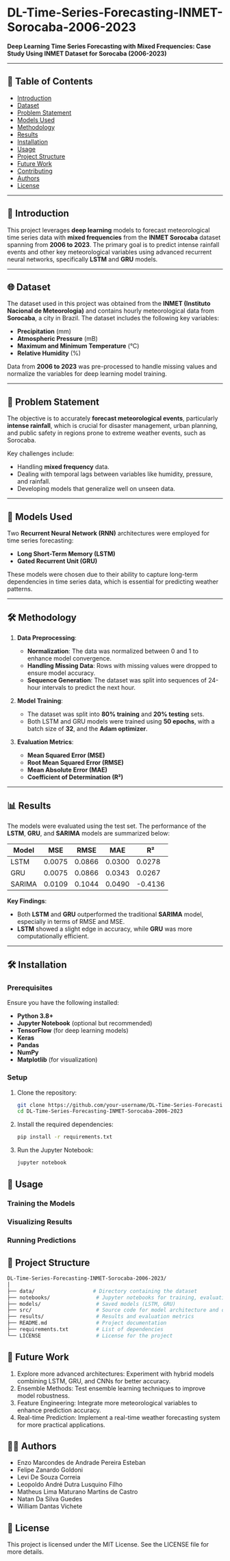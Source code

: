# DL-Time-Series-Forecasting-INMET-Sorocaba-2006-2023

**Deep Learning Time Series Forecasting with Mixed Frequencies: Case Study Using INMET Dataset for Sorocaba (2006-2023)**

---

## 📑 Table of Contents
- [Introduction](#-introduction)
- [Dataset](#-dataset)
- [Problem Statement](#-problem-statement)
- [Models Used](#-models-used)
- [Methodology](#-methodology)
- [Results](#-results)
- [Installation](#-installation)
- [Usage](#-usage)
- [Project Structure](#-project-structure)
- [Future Work](#-future-work)
- [Contributing](#-contributing)
- [Authors](#-authors)
- [License](#-license)

---

## 📘 Introduction

This project leverages **deep learning** models to forecast meteorological time series data with **mixed frequencies** from the **INMET Sorocaba** dataset spanning from **2006 to 2023**. The primary goal is to predict intense rainfall events and other key meteorological variables using advanced recurrent neural networks, specifically **LSTM** and **GRU** models.

---

## 🌐 Dataset

The dataset used in this project was obtained from the **INMET (Instituto Nacional de Meteorologia)** and contains hourly meteorological data from **Sorocaba**, a city in Brazil. The dataset includes the following key variables:
- **Precipitation** (mm)
- **Atmospheric Pressure** (mB)
- **Maximum and Minimum Temperature** (°C)
- **Relative Humidity** (%)

Data from **2006 to 2023** was pre-processed to handle missing values and normalize the variables for deep learning model training.

---

## 🎯 Problem Statement

The objective is to accurately **forecast meteorological events**, particularly **intense rainfall**, which is crucial for disaster management, urban planning, and public safety in regions prone to extreme weather events, such as Sorocaba.

Key challenges include:
- Handling **mixed frequency** data.
- Dealing with temporal lags between variables like humidity, pressure, and rainfall.
- Developing models that generalize well on unseen data.

---

## 🧠 Models Used

Two **Recurrent Neural Network (RNN)** architectures were employed for time series forecasting:
- **Long Short-Term Memory (LSTM)**
- **Gated Recurrent Unit (GRU)**

These models were chosen due to their ability to capture long-term dependencies in time series data, which is essential for predicting weather patterns.

---

## 🛠️ Methodology

1. **Data Preprocessing**:
   - **Normalization**: The data was normalized between 0 and 1 to enhance model convergence.
   - **Handling Missing Data**: Rows with missing values were dropped to ensure model accuracy.
   - **Sequence Generation**: The dataset was split into sequences of 24-hour intervals to predict the next hour.

2. **Model Training**:
   - The dataset was split into **80% training** and **20% testing** sets.
   - Both LSTM and GRU models were trained using **50 epochs**, with a batch size of **32**, and the **Adam optimizer**.

3. **Evaluation Metrics**:
   - **Mean Squared Error (MSE)**
   - **Root Mean Squared Error (RMSE)**
   - **Mean Absolute Error (MAE)**
   - **Coefficient of Determination (R²)**

---

## 📊 Results

The models were evaluated using the test set. The performance of the **LSTM**, **GRU**, and **SARIMA** models are summarized below:

| Model   | MSE      | RMSE    | MAE     | R²      |
|---------|----------|---------|---------|---------|
| LSTM    | 0.0075   | 0.0866  | 0.0300  | 0.0278  |
| GRU     | 0.0075   | 0.0866  | 0.0343  | 0.0267  |
| SARIMA  | 0.0109   | 0.1044  | 0.0490  | -0.4136 |

**Key Findings**:
- Both **LSTM** and **GRU** outperformed the traditional **SARIMA** model, especially in terms of RMSE and MSE.
- **LSTM** showed a slight edge in accuracy, while **GRU** was more computationally efficient.

---

## 🛠️ Installation

### Prerequisites
Ensure you have the following installed:
- **Python 3.8+**
- **Jupyter Notebook** (optional but recommended)
- **TensorFlow** (for deep learning models)
- **Keras**
- **Pandas**
- **NumPy**
- **Matplotlib** (for visualization)

### Setup
1. Clone the repository:
   ```bash
   git clone https://github.com/your-username/DL-Time-Series-Forecasting-INMET-Sorocaba-2006-2023.git
   cd DL-Time-Series-Forecasting-INMET-Sorocaba-2006-2023
   
2. Install the required dependencies:
   ```bash
   pip install -r requirements.txt

3. Run the Jupyter Notebook:
    ```bash
    jupyter notebook

## 🚀 Usage

### Training the Models
### Visualizing Results
### Running Predictions

## 📂 Project Structure

 ```bash
DL-Time-Series-Forecasting-INMET-Sorocaba-2006-2023/
│
├── data/                   # Directory containing the dataset
├── notebooks/               # Jupyter notebooks for training, evaluation, and prediction
├── models/                  # Saved models (LSTM, GRU)
├── src/                     # Source code for model architecture and data processing
├── results/                 # Results and evaluation metrics
├── README.md                # Project documentation
├── requirements.txt         # List of dependencies
└── LICENSE                  # License for the project
```

## 🔮 Future Work

1. Explore more advanced architectures: Experiment with hybrid models combining LSTM, GRU, and CNNs for better accuracy.
2. Ensemble Methods: Test ensemble learning techniques to improve model robustness.
3. Feature Engineering: Integrate more meteorological variables to enhance prediction accuracy.
4. Real-time Prediction: Implement a real-time weather forecasting system for more practical applications.

## 👨‍💻 Authors
- Enzo Marcondes de Andrade Pereira Esteban
- Felipe Zanardo Goldoni
- Levi De Souza Correia
- Leopoldo André Dutra Lusquino Filho
- Matheus Lima Maturano Martins de Castro
- Natan Da Silva Guedes
- William Dantas Vichete


## 📝 License

This project is licensed under the MIT License. See the LICENSE file for more details.


